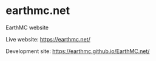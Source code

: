 # earthmc.net
EarthMC website

Live website: https://earthmc.net/

Development site: https://earthmc.github.io/EarthMC.net/
